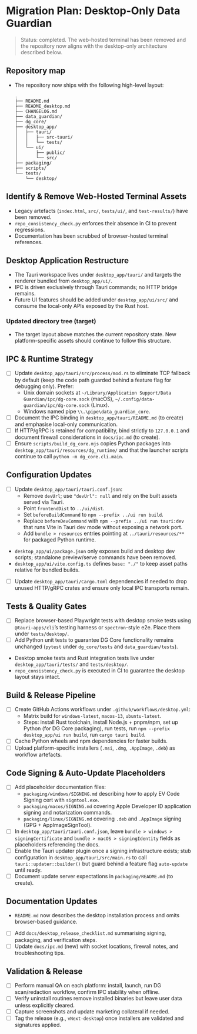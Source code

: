 # Migration Plan: Desktop-Only Data Guardian

> Status: completed. The web-hosted terminal has been removed and the repository now aligns with the desktop-only architecture described below.

## Repository map
- The repository now ships with the following high-level layout:
  ```text
  .
  ├── README.md
  ├── README_desktop.md
  ├── CHANGELOG.md
  ├── data_guardian/
  ├── dg_core/
  ├── desktop_app/
  │   ├── tauri/
  │   │   ├── src-tauri/
  │   │   └── tests/
  │   └── ui/
  │       ├── public/
  │       └── src/
  ├── packaging/
  ├── scripts/
  └── tests/
      └── desktop/
  ```

## Identify & Remove Web-Hosted Terminal Assets
- Legacy artefacts (`index.html`, `src/`, `tests/ui/`, and `test-results/`) have been removed.
- `repo_consistency_check.py` enforces their absence in CI to prevent regressions.
- Documentation has been scrubbed of browser-hosted terminal references.

## Desktop Application Restructure
- The Tauri workspace lives under `desktop_app/tauri/` and targets the renderer bundled from `desktop_app/ui/`.
- IPC is driven exclusively through Tauri commands; no HTTP bridge remains.
- Future UI features should be added under `desktop_app/ui/src/` and consume the local-only APIs exposed by the Rust host.

### Updated directory tree (target)
- The target layout above matches the current repository state. New platform-specific assets should continue to follow this structure.

## IPC & Runtime Strategy
- [ ] Update `desktop_app/tauri/src/process/mod.rs` to eliminate TCP fallback by default (keep the code path guarded behind a feature flag for debugging only). Prefer:
  - Unix domain sockets at `~/Library/Application Support/Data Guardian/ipc/dg-core.sock` (macOS), `~/.config/data-guardian/ipc/dg-core.sock` (Linux).
  - Windows named pipe `\\.\pipe\data_guardian_core`.
- [ ] Document the IPC binding in `desktop_app/tauri/README.md` (to create) and emphasise local-only communication.
- [ ] If HTTP/gRPC is retained for compatibility, bind strictly to `127.0.0.1` and document firewall considerations in `docs/ipc.md` (to create).
- [ ] Ensure `scripts/build_dg_core.mjs` copies Python packages into `desktop_app/tauri/resources/dg_runtime/` and that the launcher scripts continue to call `python -m dg_core.cli.main`.

## Configuration Updates
- [ ] Update `desktop_app/tauri/tauri.conf.json`:
  - Remove `devUrl`; use `"devUrl": null` and rely on the built assets served via Tauri.
  - Point `frontendDist` to `../ui/dist`.
  - Set `beforeBuildCommand` to `npm --prefix ../ui run build`.
  - Replace `beforeDevCommand` with `npm --prefix ../ui run tauri:dev` that runs Vite in Tauri dev mode without exposing a network port.
  - Add `bundle > resources` entries pointing at `../tauri/resources/**` for packaged Python runtime.
- `desktop_app/ui/package.json` only exposes build and desktop dev scripts; standalone preview/serve commands have been removed.
- `desktop_app/ui/vite.config.ts` defines `base: "./"` to keep asset paths relative for bundled builds.
- [ ] Update `desktop_app/tauri/Cargo.toml` dependencies if needed to drop unused HTTP/gRPC crates and ensure only local IPC transports remain.

## Tests & Quality Gates
- [ ] Replace browser-based Playwright tests with desktop smoke tests using `@tauri-apps/cli`’s testing harness or `spectron`-style e2e. Place them under `tests/desktop/`.
- [ ] Add Python unit tests to guarantee DG Core functionality remains unchanged (`pytest` under `dg_core/tests` and `data_guardian/tests`).
- Desktop smoke tests and Rust integration tests live under `desktop_app/tauri/tests/` and `tests/desktop/`.
- `repo_consistency_check.py` is executed in CI to guarantee the desktop layout stays intact.

## Build & Release Pipeline
- [ ] Create GitHub Actions workflows under `.github/workflows/desktop.yml`:
  - Matrix build for `windows-latest`, `macos-13`, `ubuntu-latest`.
  - Steps: install Rust toolchain, install Node.js + pnpm/npm, set up Python (for DG Core packaging), run tests, run `npm --prefix desktop_app/ui run build`, run `cargo tauri build`.
- [ ] Cache Python wheels and npm dependencies for faster builds.
- [ ] Upload platform-specific installers (`.msi`, `.dmg`, `.AppImage`, `.deb`) as workflow artefacts.

## Code Signing & Auto-Update Placeholders
- [ ] Add placeholder documentation files:
  - `packaging/windows/SIGNING.md` describing how to apply EV Code Signing cert with `signtool.exe`.
  - `packaging/macos/SIGNING.md` covering Apple Developer ID application signing and notarization commands.
  - `packaging/linux/SIGNING.md` covering `.deb` and `.AppImage` signing (GPG + AppImageSignTool).
- [ ] In `desktop_app/tauri/tauri.conf.json`, leave `bundle > windows > signingCertificate` and `bundle > macOS > signingIdentity` fields as placeholders referencing the docs.
- [ ] Enable the Tauri updater plugin once a signing infrastructure exists; stub configuration in `desktop_app/tauri/src/main.rs` to call `tauri::updater::builder()` but guard behind a feature flag `auto-update` until ready.
- [ ] Document update server expectations in `packaging/README.md` (to create).

## Documentation Updates
- `README.md` now describes the desktop installation process and omits browser-based guidance.
- [ ] Add `docs/desktop_release_checklist.md` summarising signing, packaging, and verification steps.
- [ ] Update `docs/ipc.md` (new) with socket locations, firewall notes, and troubleshooting tips.

## Validation & Release
- [ ] Perform manual QA on each platform: install, launch, run DG scan/redaction workflow, confirm IPC stability when offline.
- [ ] Verify uninstall routines remove installed binaries but leave user data unless explicitly cleared.
- [ ] Capture screenshots and update marketing collateral if needed.
- [ ] Tag the release (e.g., `vNext-desktop`) once installers are validated and signatures applied.
